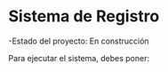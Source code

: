 <h1>Sistema de Registro</h1>

-Estado del proyecto: En construcción

Para ejecutar el sistema, debes poner:

```npm install react´´´
